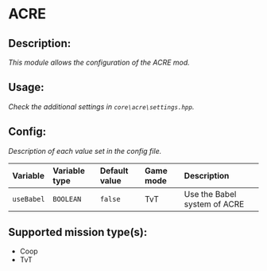 # ACRE
## Description:
_This module allows the configuration of the ACRE mod._

## Usage:
_Check the additional settings in `core\acre\settings.hpp`._

## Config:
_Description of each value set in the config file._

| Variable        | Variable type | Default value | Game mode | Description                  |
|:--------------- |:------------- |:------------- |:--------- |:---------------------------- |
| `useBabel`      | `BOOLEAN`     | `false`       | TvT       | Use the Babel system of ACRE |

## Supported mission type(s):
- Coop
- TvT